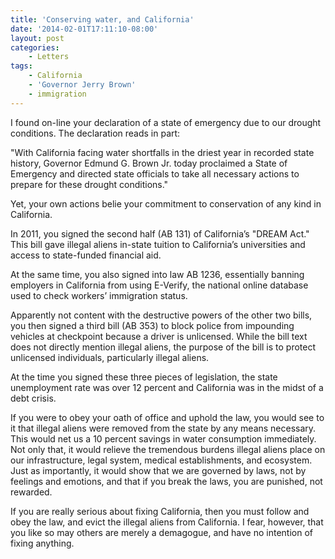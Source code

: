 ```yaml
---
title: 'Conserving water, and California'
date: '2014-02-01T17:11:10-08:00'
layout: post
categories:
    - Letters
tags:
    - California
    - 'Governor Jerry Brown'
    - immigration
---
```


I found on-line your declaration of a state of emergency due to our drought conditions. The declaration reads in part:  
  
"With California facing water shortfalls in the driest year in recorded state history, Governor Edmund G. Brown Jr. today proclaimed a State of Emergency and directed state officials to take all necessary actions to prepare for these drought conditions."

Yet, your own actions belie your commitment to conservation of any kind in California.

In 2011, you signed the second half (AB 131) of California’s "DREAM Act." This bill gave illegal aliens in-state tuition to California’s universities and access to state-funded financial aid.

At the same time, you also signed into law AB 1236, essentially banning employers in California from using E-Verify, the national online database used to check workers’ immigration status.

Apparently not content with the destructive powers of the other two bills, you then signed a third bill (AB 353) to block police from impounding vehicles at checkpoint because a driver is unlicensed. While the bill text does not directly mention illegal aliens, the purpose of the bill is to protect unlicensed individuals, particularly illegal aliens.

At the time you signed these three pieces of legislation, the state unemployment rate was over 12 percent and California was in the midst of a debt crisis.

If you were to obey your oath of office and uphold the law, you would see to it that illegal aliens were removed from the state by any means necessary. This would net us a 10 percent savings in water consumption immediately. Not only that, it would relieve the tremendous burdens illegal aliens place on our infrastructure, legal system, medical establishments, and ecosystem. Just as importantly, it would show that we are governed by laws, not by feelings and emotions, and that if you break the laws, you are punished, not rewarded.

If you are really serious about fixing California, then you must follow and obey the law, and evict the illegal aliens from California. I fear, however, that you like so may others are merely a demagogue, and have no intention of fixing anything.